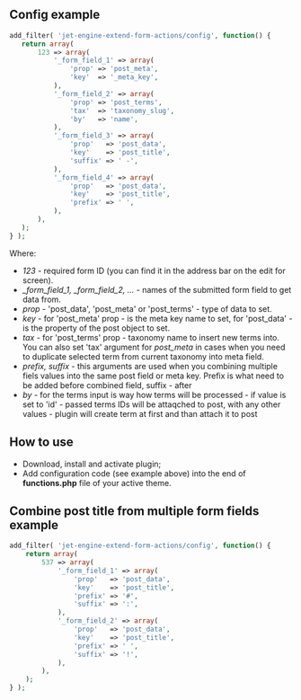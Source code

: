  ## Config example

 ```php
 add_filter( 'jet-engine-extend-form-actions/config', function() {
	return array(
		123 => array(
			'_form_field_1' => array(
				'prop' => 'post_meta',
				'key'  => '_meta_key',
			),
			'_form_field_2' => array(
				'prop' => 'post_terms',
				'tax'  => 'taxonomy_slug',
				'by'   => 'name',
			),
			'_form_field_3' => array(
				'prop'   => 'post_data',
				'key'    => 'post_title',
				'suffix' => ' -',
			),
			'_form_field_4' => array(
				'prop'   => 'post_data',
				'key'    => 'post_title',
				'prefix' => ' ',
			),
		),
	);
 } );
  ```

 Where:

 - *123* - required form ID (you can find it in the address bar on the edit for screen).
 - *_form_field_1, _form_field_2, ...* - names of the submitted form field to get data from.
 - *prop* - 'post_data', 'post_meta' or 'post_terms' - type of data to set.
 - *key* - for 'post_meta' prop - is the meta key name to set, for 'post_data' - is the property of the post object to set.
 - *tax* - for 'post_terms' prop - taxonomy name to insert new terms into. You can also set 'tax' argument for *post_meta* in cases when you need to duplicate selected term from current taxonomy into meta field.
 - *prefix, suffix* - this arguments are used when you combining multiple fiels values into the same post field or meta key. Prefix is what need to be added before combined field, suffix - after
 - *by* - for the terms input is way how terms will be processed - if value is set to 'id' - passed terms IDs will be attaqched to post, with any other values - plugin will create term at first and than attach it to post
 
## How to use
- Download, install and activate plugin;
- Add configuration code (see example above) into the end of **functions.php** file of your active theme.

## Combine post title from multiple form fields example

```php
add_filter( 'jet-engine-extend-form-actions/config', function() {
	return array(
		537 => array(
			'_form_field_1' => array(
				'prop'   => 'post_data',
				'key'    => 'post_title',
				'prefix' => '#',
				'suffix' => ':',
			),
			'_form_field_2' => array(
				'prop'   => 'post_data',
				'key'    => 'post_title',
				'prefix' => ' ',
				'suffix' => '!',
			),
		),
	);
} );
```
